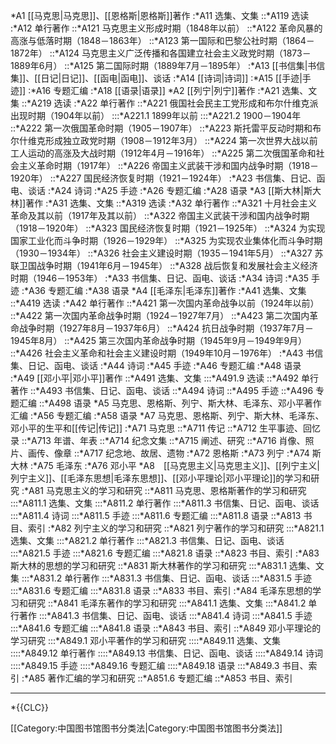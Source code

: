 *A1 [[马克思|马克思]]、[[恩格斯|恩格斯]]著作
:*A11 选集、文集
::*A119 选读
:*A12 单行著作
::*A121 马克思主义形成时期（1848年以前）
::*A122 革命风暴的高涨与低落时期（1848－1863年）
::*A123 第一国际和巴黎公社时期（1864－1872年）
::*A124 马克思主义广泛传播和各国建立社会主义政党时期（1873－1889年6月）
::*A125 第二国际时期（1889年7月－1895年）
:*A13 [[书信集|书信集]]、[[日记|日记]]、[[函电|函电]]、谈话
:*A14 [[诗词|诗词]]
:*A15 [[手迹|手迹]]
:*A16 专题汇编
:*A18 [[语录|语录]]
*A2 [[列宁|列宁]]著作
:*A21 选集、文集
::*A219 选读
:*A22 单行著作
::*A221 俄国社会民主工党形成和布尔什维克派出现时期（1904年以前）
:::*A221.1 1899年以前
:::*A221.2 1900－1904年
::*A222 第一次俄国革命时期（1905－1907年）
::*A223 斯托雷平反动时期和布尔什维克形成独立政党时期（1908－1912年3月）
::*A224 第一次世界大战以前工人运动的高涨及大战时期（1912年4月－1916年）
::*A225 第二次俄国革命和社会主义革命时期（1917年）
::*A226 帝国主义武装干涉和国内战争时期（1918－1920年）
::*A227 国民经济恢复时期（1921－1924年）
:*A23 书信集、日记、函电、谈话
:*A24 诗词
:*A25 手迹
:*A26 专题汇编
:*A28 语录 
*A3 [[斯大林|斯大林]]著作
:*A31 选集、文集
::*A319 选读
:*A32 单行著作
::*A321 十月社会主义革命及其以前（1917年及其以前）
::*A322 帝国主义武装干涉和国内战争时期（1918－1920年）
::*A323 国民经济恢复时期（1921－1925年）
::*A324 为实现国家工业化而斗争时期（1926－1929年）
::*A325 为实现农业集体化而斗争时期（1930－1934年）
::*A326 社会主义建设时期（1935－1941年5月）
::*A327 苏联卫国战争时期（1941年6月－1945年）
::*A328 战后恢复和发展社会主义经济时期（1946－1953年）
:*A33 书信集、日记、函电、谈话
:*A34 诗词
:*A35 手迹
:*A36 专题汇编
:*A38 语录 
*A4 [[毛泽东|毛泽东]]著作
:*A41 选集、文集
::*A419 选读
:*A42 单行著作
::*A421 第一次国内革命战争以前（1924年以前）
::*A422 第一次国内革命战争时期（1924－1927年7月）
::*A423 第二次国内革命战争时期（1927年8月－1937年6月）
::*A424 抗日战争时期（1937年7月－1945年8月）
::*A425 第三次国内革命战争时期（1945年9月－1949年9月）
::*A426 社会主义革命和社会主义建设时期（1949年10月－1976年）
:*A43 书信集、日记、函电、谈话
:*A44 诗词
:*A45 手迹
:*A46 专题汇编
:*A48 语录
:*A49 [[邓小平|邓小平]]著作
::*A491 选集、文集
:::*A491.9 选读
::*A492 单行著作
::*A493 书信集、日记、函电、谈话
::*A494 诗词
::*A495 手迹
::*A496 专题汇编
::*A498 语录 
*A5 马克思、恩格斯、列宁、斯大林、毛泽东、邓小平著作汇编
:*A56 专题汇编
:*A58 语录
*A7 马克思、恩格斯、列宁、斯大林、毛泽东、邓小平的生平和[[传记|传记]]
:*A71 马克思
::*A711 传记
::*A712 生平事迹、回忆录
::*A713 年谱、年表
::*A714 纪念文集
::*A715 阐述、研究
::*A716 肖像、照片、画传、像章
::*A717 纪念地、故居、遗物
:*A72 恩格斯
:*A73 列宁
:*A74 斯大林
:*A75 毛泽东
:*A76 邓小平
*A8　[[马克思主义|马克思主义]]、[[列宁主义|列宁主义]]、[[毛泽东思想|毛泽东思想]]、[[邓小平理论|邓小平理论]]的学习和研究
:*A81 马克思主义的学习和研究
::*A811 马克思、恩格斯著作的学习和研究
:::*A811.1 选集、文集
:::*A811.2 单行著作
:::*A811.3 书信集、日记、函电、谈话
:::*A811.4 诗词
:::*A811.5 手迹
:::*A811.6 专题汇编
:::*A811.8 语录
::*A813 书目、索引
:*A82 列宁主义的学习和研究
::*A821 列宁著作的学习和研究
:::*A821.1 选集、文集
:::*A821.2 单行著作
:::*A821.3 书信集、日记、函电、谈话
:::*A821.5 手迹
:::*A821.6 专题汇编
:::*A821.8 语录
::*A823 书目、索引
:*A83 斯大林的思想的学习和研究
::*A831 斯大林著作的学习和研究
:::*A831.1 选集、文集
:::*A831.2 单行著作
:::*A831.3 书信集、日记、函电、谈话
:::*A831.5 手迹
:::*A831.6 专题汇编
:::*A831.8 语录
::*A833 书目、索引
:*A84 毛泽东思想的学习和研究
::*A841 毛泽东著作的学习和研究
:::*A841.1 选集、文集
:::*A841.2 单行著作
:::*A841.3 书信集、日记、函电、谈话
:::*A841.4 诗词
:::*A841.5 手迹
:::*A841.6 专题汇编
:::*A841.8 语录
::*A843 书目、索引
::*A849 邓小平理论的学习研究
:::*A849.1 邓小平著作的学习和研究
::::*A849.11 选集、文集
::::*A849.12 单行著作
::::*A849.13 书信集、日记、函电、谈话
::::*A849.14 诗词
::::*A849.15 手迹
::::*A849.16 专题汇编
::::*A849.18 语录
:::*A849.3 书目、索引
:*A85 著作汇编的学习和研究
::*A851.6 专题汇编
::*A853 书目、索引

----
*{{CLC}}

[[Category:中国图书馆图书分类法|Category:中国图书馆图书分类法]]